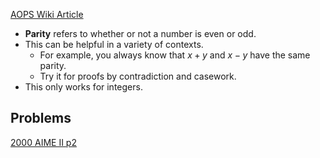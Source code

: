 [AOPS Wiki Article](https://artofproblemsolving.com/wiki/index.php/Parity)

- **Parity** refers to whether or not a number is even or odd.
- This can be helpful in a variety of contexts.
	- For example, you always know that $x+y$ and $x-y$ have the same parity.
	- Try it for proofs by contradiction and casework.
- This only works for integers.
## Problems
[2000 AIME II p2](https://artofproblemsolving.com/wiki/index.php/2000_AIME_II_Problems/Problem_2)
